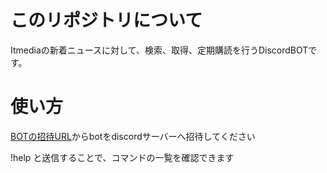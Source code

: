 # このリポジトリについて
Itmediaの新着ニュースに対して、検索、取得、定期購読を行うDiscordBOTです。

# 使い方
[BOTの招待URL](https://discord.com/api/oauth2/authorize?client_id=809475239947272214&permissions=1643093949552&scope=bot)からbotをdiscordサーバーへ招待してください

!help と送信することで、コマンドの一覧を確認できます
